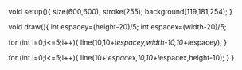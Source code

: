 void setup(){
  size(600,600);
  stroke(255);
  background(119,181,254);
}

void draw(){
  int espacey=(height-20)/5;
  int espacex=(width-20)/5;
  
  for (int i=0;i<=5;i++){
    line(10,10+i*espacey,width-10,10+i*espacey);
  }
  
  for (int i=0;i<=5;i++){
    line(10+i*espacex,10,10+i*espacex,height-10);
  }
}
  
